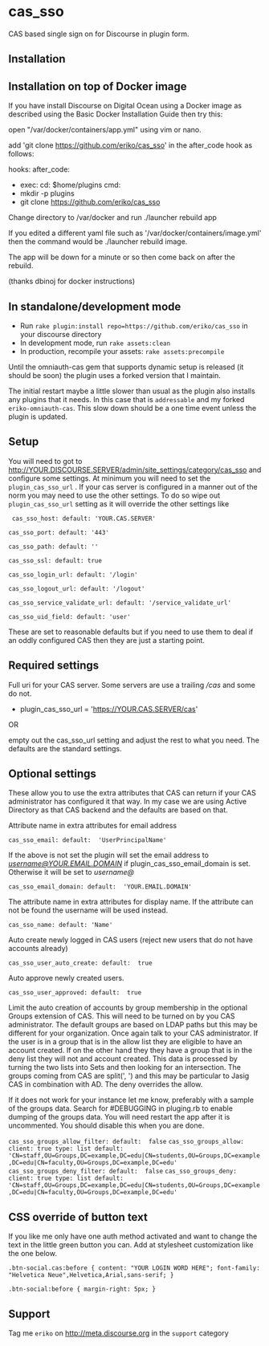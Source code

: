 cas_sso
=======
CAS based single sign on for Discourse in plugin form.


Installation
------------

Installation on top of Docker image
-----------------------------------
If you have install Discourse on Digital Ocean using a Docker image as described using the
Basic Docker Installation Guide
then try this:

open "/var/docker/containers/app.yml" using vim or nano.

add 'git clone https://github.com/eriko/cas_sso' in the after_code hook as follows:

hooks:
after_code:
- exec:
cd: $home/plugins
cmd:
- mkdir -p plugins
- git clone https://github.com/eriko/cas_sso

Change directory to /var/docker and run ./launcher rebuild app

If you edited a different yaml file such as '/var/docker/containers/image.yml' then
the command would be
./launcher rebuild image.

The app will be down for a minute or so then come back on after the rebuild.

(thanks dbinoj for docker instructions)

In standalone/development mode
------------------------------

* Run `rake plugin:install repo=https://github.com/eriko/cas_sso` in your discourse directory
* In development mode, run `rake assets:clean`
* In production, recompile your assets: `rake assets:precompile`

Until the omniauth-cas gem that supports dynamic setup is released (it should be soon) the plugin uses
a forked version that I maintain.

The initial restart maybe a little slower than usual as the plugin also installs any plugins that it needs.
In this case that is `addressable` and my forked `eriko-omniauth-cas`.  This slow down should be a one
time event unless the plugin is updated.


Setup
-----
You will need to got to http://YOUR.DISCOURSE.SERVER/admin/site_settings/category/cas_sso  and configure some settings.
At minimum you will need to set the `plugin_cas_sso_url` .  If your cas server is configured in a manner out of the norm
you may need to use the other settings.  To do so wipe out `plugin_cas_sso_url` setting as it will override the other settings like

  `
  cas_sso_host:
    default: 'YOUR.CAS.SERVER'`

  `cas_sso_port:
    default: '443'`

  `cas_sso_path:
    default: ''`

  `cas_sso_ssl:
    default: true`

  `cas_sso_login_url:
    default: '/login'`

  `cas_sso_logout_url:
    default: '/logout'`

  `cas_sso_service_validate_url:
    default: '/service_validate_url'`

  `cas_sso_uid_field:
    default: 'user'
    `

These are set to reasonable defaults but if you need to use them to deal if an oddly configured CAS then they are just a starting point.

Required settings
-----------------
Full uri for your CAS server.  Some servers are use a trailing */cas* and some do not.
*  plugin_cas_sso_url = 'https://YOUR.CAS.SERVER/cas'

OR

empty out the cas_sso_url setting and adjust the rest to what you need.  The defaults are the standard settings.

Optional settings
-----------------
These allow you to use the extra attributes that CAS can return if your CAS administrator has configured it that way.
In my case we are using Active Directory as that CAS backend and the defaults are based on that.

Attribute name in extra attributes for email address

`cas_sso_email:
     default:  'UserPrincipalName'`

If the above is not set the plugin will set the email address to *username@YOUR.EMAIL.DOMAIN*
if plugin_cas_sso_email_domain is set. Otherwise it will be set to *username@*

`cas_sso_email_domain:
     default:  'YOUR.EMAIL.DOMAIN'`

The attribute name in extra attributes for display name. If the attribute can
not be found the username will be used instead.

`cas_sso_name:
     default: 'Name'`

Auto create newly logged in CAS users (reject new users that do not have accounts already)

`cas_sso_user_auto_create:
     default:  true`

Auto approve newly created users.

`cas_sso_user_approved:
     default:  true `

Limit the auto creation of accounts by group membership in the optional Groups extension of CAS.  This will
need to be turned on by you CAS administrator.  The default groups are based on LDAP paths but this may be different for
your organization. Once again talk to your CAS administrator.  If the user is in a group that is in the allow list they are
eligible to have an account created.  If on the other hand they they have a group that is in the deny list they will not
and account created.  This data is processed by turning the two lists into Sets and then looking for an intersection.  The
groups coming from CAS are split(', ') and this may be particular to Jasig CAS in combination with AD. The deny overrides the allow.

If it does not work for your instance let me know, preferably with a sample of the groups data. Search for #DEBUGGING
in pluging.rb to enable dumping of the groups data. You will need restart the app after it is uncommented.  You
should disable this when you are done.

`cas_sso_groups_allow_filter:
    default:  false`
`cas_sso_groups_allow:
      client: true
      type: list
      default: 'CN=staff,OU=Groups,DC=example,DC=edu|CN=students,OU=Groups,DC=example,DC=edu|CN=faculty,OU=Groups,DC=example,DC=edu' `
`cas_sso_groups_deny_filter:
    default:  false`
`cas_sso_groups_deny:
      client: true
      type: list
      default: 'CN=staff,OU=Groups,DC=example,DC=edu|CN=students,OU=Groups,DC=example,DC=edu|CN=faculty,OU=Groups,DC=example,DC=edu' `



CSS override of button text
---------------------------
If you like me only have one auth method activated and want to change the text in the little green button you can.
Add at stylesheet customization like the one below.

  `.btn-social.cas:before {
     content: "YOUR LOGIN WORD HERE";
     font-family: "Helvetica Neue",Helvetica,Arial,sans-serif;
  }`

  `.btn-social:before {
  margin-right: 5px;
  }`


Support
-------
Tag me `eriko` on http://meta.discourse.org in the `support` category

